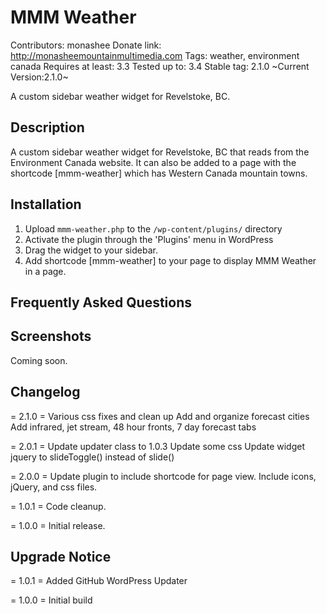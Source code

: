 MMM Weather
===========

Contributors: monashee
Donate link: http://monasheemountainmultimedia.com
Tags: weather, environment canada
Requires at least: 3.3
Tested up to: 3.4
Stable tag: 2.1.0
~Current Version:2.1.0~

A custom sidebar weather widget for Revelstoke, BC. 

Description
-----------

A custom sidebar weather widget for Revelstoke, BC that reads from the Environment Canada website. It can also be added to a page with the shortcode [mmm-weather] which has Western Canada mountain towns.

Installation
------------

1. Upload `mmm-weather.php` to the `/wp-content/plugins/` directory
2. Activate the plugin through the 'Plugins' menu in WordPress
3. Drag the widget to your sidebar.
4. Add shortcode [mmm-weather] to your page to display MMM Weather in a page.

Frequently Asked Questions
--------------------------
Screenshots
-----------

Coming soon.

Changelog
---------

= 2.1.0 =
Various css fixes and clean up
Add and organize forecast cities
Add infrared, jet stream, 48 hour fronts, 7 day forecast tabs

= 2.0.1 =
Update updater class to 1.0.3
Update some css
Update widget jquery to slideToggle() instead of slide()

= 2.0.0 =
Update plugin to include shortcode for page view.
Include icons, jQuery, and css files.

= 1.0.1 =
Code cleanup.

= 1.0.0 =
Initial release.

Upgrade Notice
--------------

= 1.0.1 =
Added GitHub WordPress Updater

= 1.0.0 =
Initial build

